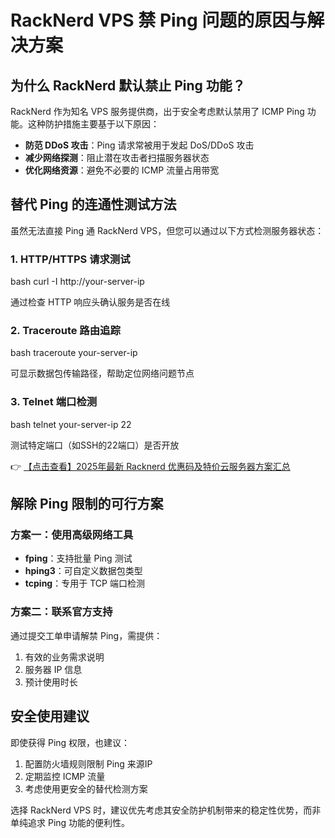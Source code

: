 # RackNerd VPS 禁 Ping 问题的原因与解决方案

## 为什么 RackNerd 默认禁止 Ping 功能？

RackNerd 作为知名 VPS 服务提供商，出于安全考虑默认禁用了 ICMP Ping 功能。这种防护措施主要基于以下原因：

- **防范 DDoS 攻击**：Ping 请求常被用于发起 DoS/DDoS 攻击
- **减少网络探测**：阻止潜在攻击者扫描服务器状态
- **优化网络资源**：避免不必要的 ICMP 流量占用带宽

## 替代 Ping 的连通性测试方法

虽然无法直接 Ping 通 RackNerd VPS，但您可以通过以下方式检测服务器状态：

### 1. HTTP/HTTPS 请求测试
bash
curl -I http://your-server-ip

通过检查 HTTP 响应头确认服务是否在线

### 2. Traceroute 路由追踪
bash
traceroute your-server-ip

可显示数据包传输路径，帮助定位网络问题节点

### 3. Telnet 端口检测
bash
telnet your-server-ip 22

测试特定端口（如SSH的22端口）是否开放

👉 [【点击查看】2025年最新 Racknerd 优惠码及特价云服务器方案汇总](https://bit.ly/Rack_Nerd)

## 解除 Ping 限制的可行方案

### 方案一：使用高级网络工具
- **fping**：支持批量 Ping 测试
- **hping3**：可自定义数据包类型
- **tcping**：专用于 TCP 端口检测

### 方案二：联系官方支持
通过提交工单申请解禁 Ping，需提供：
1. 有效的业务需求说明
2. 服务器 IP 信息
3. 预计使用时长

## 安全使用建议

即使获得 Ping 权限，也建议：
1. 配置防火墙规则限制 Ping 来源IP
2. 定期监控 ICMP 流量
3. 考虑使用更安全的替代检测方案

选择 RackNerd VPS 时，建议优先考虑其安全防护机制带来的稳定性优势，而非单纯追求 Ping 功能的便利性。